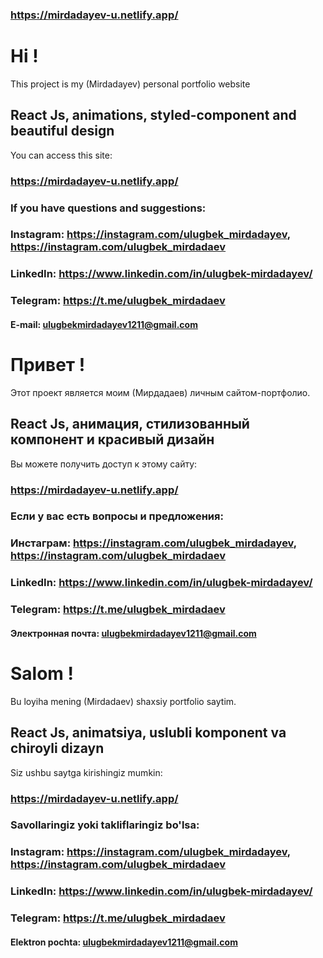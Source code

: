 ### https://mirdadayev-u.netlify.app/
# Hi ! 

This project is my (Mirdadayev) personal portfolio website

## React Js, animations, styled-component and beautiful design

You can access this site:

### https://mirdadayev-u.netlify.app/

### If you have questions and suggestions: 
### Instagram: https://instagram.com/ulugbek_mirdadayev,  https://instagram.com/ulugbek_mirdadaev
### LinkedIn: https://www.linkedin.com/in/ulugbek-mirdadayev/
### Telegram: https://t.me/ulugbek_mirdadaev
#### E-mail: ulugbekmirdadayev1211@gmail.com


# Привет !

Этот проект является моим (Мирдадаев) личным сайтом-портфолио.

## React Js, анимация, стилизованный компонент и красивый дизайн

Вы можете получить доступ к этому сайту:

### https://mirdadayev-u.netlify.app/

### Если у вас есть вопросы и предложения:
### Инстаграм: https://instagram.com/ulugbek_mirdadayev, https://instagram.com/ulugbek_mirdadaev
### LinkedIn: https://www.linkedin.com/in/ulugbek-mirdadayev/
### Telegram: https://t.me/ulugbek_mirdadaev
#### Электронная почта: ulugbekmirdadayev1211@gmail.com


# Salom !

Bu loyiha mening (Mirdadaev) shaxsiy portfolio saytim.

## React Js, animatsiya, uslubli komponent va chiroyli dizayn

Siz ushbu saytga kirishingiz mumkin:

### https://mirdadayev-u.netlify.app/

### Savollaringiz yoki takliflaringiz bo'lsa:
### Instagram: https://instagram.com/ulugbek_mirdadayev, https://instagram.com/ulugbek_mirdadaev
### LinkedIn: https://www.linkedin.com/in/ulugbek-mirdadayev/
### Telegram: https://t.me/ulugbek_mirdadaev
#### Elektron pochta: ulugbekmirdadayev1211@gmail.com
